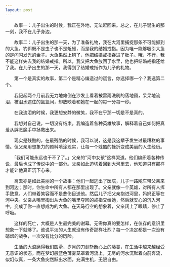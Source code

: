 ```yaml
---
layout: post
---
```


　　故事一：儿子出生的时候，我正在外地，无法赶回来。总之，在儿子诞生的那一刻，我不在儿子身边。

　　故事二：儿子出生的那一天，为了准备礼物，我在大河里捕捉那条不可能抓到的大鱼。钓饵既不是虫子也不是蚯蚓，而是我的结婚戒指。因为唯一能够吸引大鱼的是闪闪发光的金子。大鱼果然上钩了，他把结婚戒指吞进了肚子。哦，不行，我不能这样失去我的结婚戒指。所以，我又把大鱼放回了水里，他也把结婚戒指还给了我。在儿子出生的那一天，我得到了结婚戒指作为儿子的礼物。

　　第一个是真实的故事，第二个是精心编造过的谎言，你选择哪一个？我选第二个。

　　我记起两个月前我无力地瘫倒在沙发上看着被雷雨洗刷的落地窗，呆呆地流泪，被泪水遮住的氤氲间，却放映着和她在一起的每一分每一秒。

　　在我流泪的时候，我更想安静的微笑，我不在乎那一切是不是真的。

　　我想对自己说，一切没有结束。我编造着各种英雄故事，解释着自己如何把真爱从胖恶魔手中拯救出来。

　　现实是残酷的，在最残酷的时候，我可以说，这是我这辈子发生过最糟糕的事情。但父亲用想象力的颜料喷涂现实，让每一个残酷的挫折变成美丽的人生经历。

　　「我们可能永远也干不了了。」父亲的"河中女孩"这样哭道。他们编织着各种传说，最后也成了传说中的一部分。父亲如此迫切着回到大河里去，他知道只有那样才能让他真正沉下心来。

　　离去亦是如此美丽的一个故事：他们一起逃出了医院，儿子一路飚车带父亲来到河边；那时，你生命中所有人都在那里出现了。父亲就像一个英雄，对所有人挥手致意。人们带着笑容而不是悲伤目送他。然后儿子把父亲抱进河里，妈妈正等在河中央。父亲从嘴里掏出从大鱼的嘴里夺回的戒指交给她，然后就安心的沉入河中，变成了你一直想成为的大鱼。在天马行空的想象着，父亲闭上了眼睛，停止了呼吸。

　　这样的死亡，大概是人生最完美的谢幕。无需你真的要怎样，在仅存的意识里想象一下就够了。谁说平淡的人生就没有传奇那样壮烈？每一个决定都是一次没有硝烟的战争，一次没有比分的历险。

　　生活的大浪磨得我们圆滑，岁月的刀剑斩断心上的藤蔓，在生活中越来越经受无意识的状态，而在梦幻般蓝色薄雾笼罩着河流上，无尽的河水沉默着向前奔流，似幻似真，一条大鱼突然跃出水面，充满生机，无限自由。